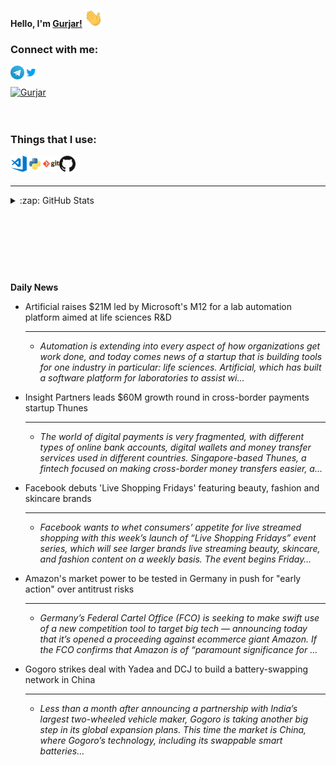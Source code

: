 #### Hello, I'm [Gurjar!](https://GurjarKing.github.io) <img src="https://raw.githubusercontent.com/ABSphreak/ABSphreak/master/gifs/Hi.gif" width="30px"></h2>


### Connect with me:

[<img align="left" alt="Gurjar | Telegram" width="22px" src="https://raw.githubusercontent.com/github/explore/80688e429a7d4ef2fca1e82350fe8e3517d3494d/topics/telegram/telegram.png" />][Telegram]
[<img align="left" alt="Gurjar | Twitter" width="22px" src="https://raw.githubusercontent.com/github/explore/80688e429a7d4ef2fca1e82350fe8e3517d3494d/topics/twitter/twitter.png" />][Twitter]
<br >
<br >
<a href="https://github.com/GurjarKing"><img src="https://komarev.com/ghpvc/?username=GurjarKing" alt="Gurjar" /></a> <br />
<br />
<br />
<!-- <br >

![](https://visitor-badge.glitch.me/badge?page_id=GurjarKing)

<br /> -->

### Things that I use:

[<img align="left" alt="Visual Studio Code" width="26px" src="https://raw.githubusercontent.com/github/explore/80688e429a7d4ef2fca1e82350fe8e3517d3494d/topics/visual-studio-code/visual-studio-code.png" />][VSCode]
[<img align="left" alt="Python" width="26px" src="https://raw.githubusercontent.com/github/explore/80688e429a7d4ef2fca1e82350fe8e3517d3494d/topics/python/python.png" />][Python]
[<img align="left" alt="Git" width="26px" src="https://raw.githubusercontent.com/github/explore/80688e429a7d4ef2fca1e82350fe8e3517d3494d/topics/git/git.png" />][Git]
[<img align="left" alt="GitHub" width="26px" src="https://raw.githubusercontent.com/github/explore/78df643247d429f6cc873026c0622819ad797942/topics/github/github.png" />][Github]

<br />
<br />

---
<details>
  <summary>:zap: GitHub Stats</summary>

<img align="left" alt="Gurjar's Github Stats" src="https://github-readme-stats.vercel.app/api?username=GurjarKing&show_icons=true&hide_border=true&count_private=true&include_all_commit=true&theme=algolia" />

</details>

<!-- ### 🔔 My latest tweet
<a href="https://twitter.com/Gurjar_King43" target="_blank">
	<img src="https://github.com/GurjarKing/GurjarKing/raw/master/tweet.png" width="70%" align="center" alt="Click to view on Twitter" title="My latest tweet, as an image"/>
</a> -->
<br>

<pre>

</pre>

<!-- **Quote of the hour:**

{qoth}

~ {qoth_author}
<pre>

</pre> -->
<br>
<pre>


</pre>
<strong>Daily News</strong>
  
  - Artificial raises $21M led by Microsoft's M12 for a lab automation platform aimed at life sciences R&D
     <hr/>
     
      - *Automation is extending into every aspect of how organizations get work done, and today comes news of a startup that is building tools for one industry in particular: life sciences. Artificial, which has built a software platform for laboratories to assist wi…*
     
  - Insight Partners leads $60M growth round in cross-border payments startup Thunes
      <hr/>
      
      - *The world of digital payments is very fragmented, with different types of online bank accounts, digital wallets and money transfer services used in different countries. Singapore-based Thunes, a fintech focused on making cross-border money transfers easier, a…*
      
  - Facebook debuts 'Live Shopping Fridays' featuring beauty, fashion and skincare brands
      <hr/>
      
      - *Facebook wants to whet consumers’ appetite for live streamed shopping with this week’s launch of “Live Shopping Fridays” event series, which will see larger brands live streaming beauty, skincare, and fashion content on a weekly basis. The event begins Friday…*
      
  - Amazon's market power to be tested in Germany in push for "early action" over antitrust risks
      <hr/>
      
      - *Germany’s Federal Cartel Office (FCO) is seeking to make swift use of a new competition tool to target big tech — announcing today that it’s opened a proceeding against ecommerce giant Amazon. If the FCO confirms that Amazon is of “paramount significance for …*
       
  - Gogoro strikes deal with Yadea and DCJ to build a battery-swapping network in China
      <hr/>
       
       - *Less than a month after announcing a partnership with India’s largest two-wheeled vehicle maker, Gogoro is taking another big step in its global expansion plans. This time the market is China, where Gogoro’s technology, including its swappable smart batteries…*
      

<br />

[VSCode]: https://code.visualstudio.com/
[Python]: https://www.python.org/
[Git]: https://git-scm.com/
[Github]: https://github.com/
[Telegram]: https://t.me/Gurjar_King/
[Twitter]: https://twitter.com/Gurjar_King43/
